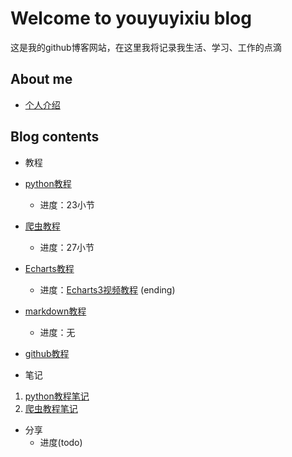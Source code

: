# Welcome to youyuyixiu blog

这是我的github博客网站，在这里我将记录我生活、学习、工作的点滴

## About me

- [个人介绍](Bio.md)

## Blog contents

- 教程
 - [python教程](Python_tutorial.md)
   - 进度：23小节
 - [爬虫教程](Crawler_tutorial.md)
   - 进度：27小节
 - [Echarts教程](Echarts_tutorial.md)
   - 进度：[Echarts3视频教程](http://www.imooc.com/learn/687) (ending)
 - [markdown教程](https://www.w3cschool.cn/lme/)
   - 进度：无
 - [github教程](https://www.bilibili.com/video/av23859607)

- 笔记
 1. [python教程笔记](https://github.com/youyuyixiu/Python_tutorial)
 2. [爬虫教程笔记](https://github.com/youyuyixiu/crawler)

- 分享
  - 进度(todo)